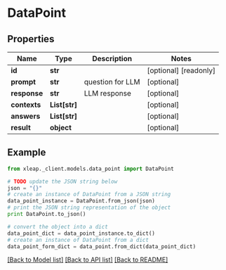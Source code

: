 # DataPoint


## Properties

Name | Type | Description | Notes
------------ | ------------- | ------------- | -------------
**id** | **str** |  | [optional] [readonly] 
**prompt** | **str** | question for LLM | [optional] 
**response** | **str** | LLM response | [optional] 
**contexts** | **List[str]** |  | [optional] 
**answers** | **List[str]** |  | [optional] 
**result** | **object** |  | [optional] 

## Example

```python
from xleap._client.models.data_point import DataPoint

# TODO update the JSON string below
json = "{}"
# create an instance of DataPoint from a JSON string
data_point_instance = DataPoint.from_json(json)
# print the JSON string representation of the object
print DataPoint.to_json()

# convert the object into a dict
data_point_dict = data_point_instance.to_dict()
# create an instance of DataPoint from a dict
data_point_form_dict = data_point.from_dict(data_point_dict)
```
[[Back to Model list]](../README.md#documentation-for-models) [[Back to API list]](../README.md#documentation-for-api-endpoints) [[Back to README]](../README.md)


